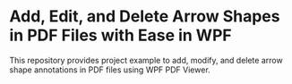 # Add, Edit, and Delete Arrow Shapes in PDF Files with Ease in WPF

This repository provides project example to add, modify, and delete arrow shape annotations in PDF files using WPF PDF Viewer.